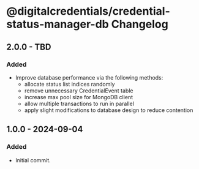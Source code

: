 # @digitalcredentials/credential-status-manager-db Changelog

## 2.0.0 - TBD

### Added

- Improve database performance via the following methods:
  - allocate status list indices randomly
  - remove unnecessary CredentialEvent table
  - increase max pool size for MongoDB client
  - allow multiple transactions to run in parallel
  - apply slight modifications to database design to reduce contention

## 1.0.0 - 2024-09-04

### Added

- Initial commit.
